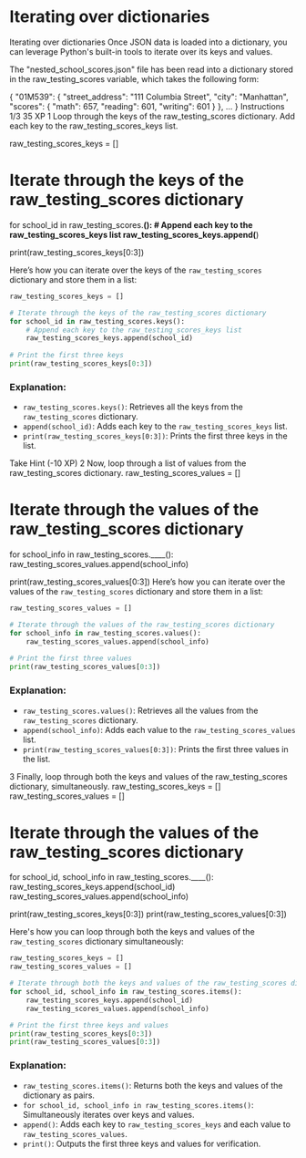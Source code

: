 # Iterating over dictionaries

Iterating over dictionaries
Once JSON data is loaded into a dictionary, you can leverage Python's built-in tools to iterate over its keys and values.

The "nested_school_scores.json" file has been read into a dictionary stored in the raw_testing_scores variable, which takes the following form:

{
    "01M539": {
        "street_address": "111 Columbia Street",
        "city": "Manhattan",
        "scores": {
              "math": 657,
              "reading": 601,
              "writing": 601
        }
  }, ...
}
Instructions 1/3
35 XP
1
Loop through the keys of the raw_testing_scores dictionary.
Add each key to the raw_testing_scores_keys list.

raw_testing_scores_keys = []

# Iterate through the keys of the raw_testing_scores dictionary
for school_id in raw_testing_scores.____():
  	# Append each key to the raw_testing_scores_keys list
	raw_testing_scores_keys.append(____)
    
print(raw_testing_scores_keys[0:3])

Here’s how you can iterate over the keys of the `raw_testing_scores` dictionary and store them in a list:

```python
raw_testing_scores_keys = []

# Iterate through the keys of the raw_testing_scores dictionary
for school_id in raw_testing_scores.keys():
    # Append each key to the raw_testing_scores_keys list
    raw_testing_scores_keys.append(school_id)
    
# Print the first three keys
print(raw_testing_scores_keys[0:3])
```

### Explanation:
- `raw_testing_scores.keys()`: Retrieves all the keys from the `raw_testing_scores` dictionary.
- `append(school_id)`: Adds each key to the `raw_testing_scores_keys` list.
- `print(raw_testing_scores_keys[0:3])`: Prints the first three keys in the list.

Take Hint (-10 XP)
2
Now, loop through a list of values from the raw_testing_scores dictionary.
raw_testing_scores_values = []

# Iterate through the values of the raw_testing_scores dictionary
for school_info in raw_testing_scores.____():
	raw_testing_scores_values.append(school_info)
    
print(raw_testing_scores_values[0:3])
Here’s how you can iterate over the values of the `raw_testing_scores` dictionary and store them in a list:

```python
raw_testing_scores_values = []

# Iterate through the values of the raw_testing_scores dictionary
for school_info in raw_testing_scores.values():
    raw_testing_scores_values.append(school_info)
    
# Print the first three values
print(raw_testing_scores_values[0:3])
```

### Explanation:
- `raw_testing_scores.values()`: Retrieves all the values from the `raw_testing_scores` dictionary.
- `append(school_info)`: Adds each value to the `raw_testing_scores_values` list.
- `print(raw_testing_scores_values[0:3])`: Prints the first three values in the list.


3
Finally, loop through both the keys and values of the raw_testing_scores dictionary, simultaneously.
raw_testing_scores_keys = []
raw_testing_scores_values = []

# Iterate through the values of the raw_testing_scores dictionary
for school_id, school_info in raw_testing_scores.____():
	raw_testing_scores_keys.append(school_id)
	raw_testing_scores_values.append(school_info)

print(raw_testing_scores_keys[0:3])
print(raw_testing_scores_values[0:3])

Here's how you can loop through both the keys and values of the `raw_testing_scores` dictionary simultaneously:

```python
raw_testing_scores_keys = []
raw_testing_scores_values = []

# Iterate through both the keys and values of the raw_testing_scores dictionary
for school_id, school_info in raw_testing_scores.items():
    raw_testing_scores_keys.append(school_id)
    raw_testing_scores_values.append(school_info)

# Print the first three keys and values
print(raw_testing_scores_keys[0:3])
print(raw_testing_scores_values[0:3])
```

### Explanation:
- `raw_testing_scores.items()`: Returns both the keys and values of the dictionary as pairs.
- `for school_id, school_info in raw_testing_scores.items()`: Simultaneously iterates over keys and values.
- `append()`: Adds each key to `raw_testing_scores_keys` and each value to `raw_testing_scores_values`.
- `print()`: Outputs the first three keys and values for verification.